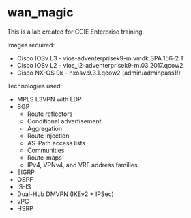 # wan_magic

This is a lab created for CCIE Enterprise training.

Images required:

* Cisco IOSv L3  - vios-adventerprisek9-m.vmdk.SPA.156-2.T
* Cisco IOSv L2  - vios_l2-adventerprisek9-m.03.2017.qcow2
* Cisco NX-OS 9k - nxosv.9.3.1.qcow2 (admin/adminpass1!)

Technologies used:

* MPLS L3VPN with LDP
* BGP
    * Route reflectors
    * Conditional advertisement
    * Aggregation
    * Route injection
    * AS-Path access lists
    * Communities
    * Route-maps
    * IPv4, VPNv4, and VRF address families
* EIGRP
* OSPF
* IS-IS
* Dual-Hub DMVPN (IKEv2 + IPSec)
* vPC
* HSRP
